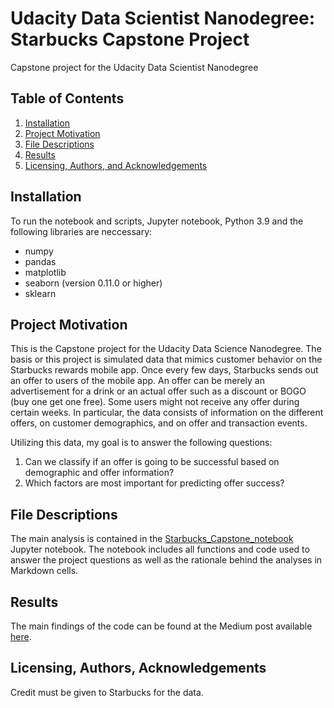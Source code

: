# Udacity Data Scientist Nanodegree: Starbucks Capstone Project
Capstone project for the Udacity Data Scientist Nanodegree

## Table of Contents

1. [Installation](#installation)
2. [Project Motivation](#motivation)
3. [File Descriptions](#files)
4. [Results](#results)
5. [Licensing, Authors, and Acknowledgements](#licensing)

## Installation <a name="installation"></a>

To run the notebook and scripts, Jupyter notebook, Python 3.9 and the following libraries are neccessary:

* numpy
* pandas
* matplotlib
* seaborn (version 0.11.0 or higher)
* sklearn

## Project Motivation<a name="motivation"></a>

This is the Capstone project for the Udacity Data Science Nanodegree. The basis or this project is simulated data that mimics customer behavior on the Starbucks rewards mobile app. Once every few days, Starbucks sends out an offer to users of the mobile app. An offer can be merely an advertisement for a drink or an actual offer such as a discount or BOGO (buy one get one free). Some users might not receive any offer during certain weeks. In particular, the data consists of information on the different offers, on customer demographics, and on offer and transaction events.

Utilizing this data, my goal is to answer the following questions:

1. Can we classify if an offer is going to be successful based on demographic and offer information?
2. Which factors are most important for predicting offer success?

## File Descriptions <a name="files"></a>

The main analysis is contained in the [Starbucks_Capstone_notebook](Starbucks_Capstone_notebook.ipynb) Jupyter notebook. The notebook includes all functions and code used to answer the project questions as well as the rationale behind the analyses in Markdown cells.

## Results<a name="results"></a>

The main findings of the code can be found at the Medium post available [here](https://medium.com/@schuessler.katharina/).

## Licensing, Authors, Acknowledgements<a name="licensing"></a>

Credit must be given to Starbucks for the data. 
